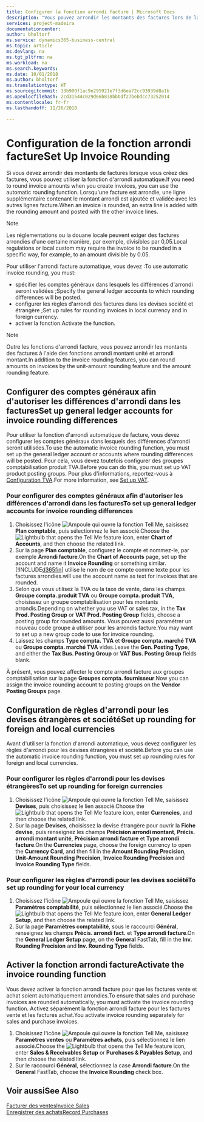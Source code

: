 ```yaml
---
title: Configurer la fonction arrondi facture | Microsoft Docs
description: "Vous pouvez arrondir les montants des factures lors de la création de celles-ci. De plus, les réglementations ou la douane locale peuvent exiger des factures arrondies d'une certaine manière, par exemple, divisibles par 0,05."
services: project-madeira
documentationcenter: 
author: bholtorf
ms.service: dynamics365-business-central
ms.topic: article
ms.devlang: na
ms.tgt_pltfrm: na
ms.workload: na
ms.search.keywords: 
ms.date: 10/01/2018
ms.author: bholtorf
ms.translationtype: HT
ms.sourcegitcommit: 33b900f1ac9e295921e7f3d6ea72cc93939d8a1b
ms.openlocfilehash: 2cd31544c029d66b838bbbdf27bebdcc73252014
ms.contentlocale: fr-fr
ms.lasthandoff: 11/26/2018

---
```

# <a name="set-up-invoice-rounding"></a><span data-ttu-id="b0a15-104">Configuration de la fonction arrondi facture</span><span class="sxs-lookup"><span data-stu-id="b0a15-104">Set Up Invoice Rounding</span></span>
<span data-ttu-id="b0a15-105">Si vous devez arrondir des montants de factures lorsque vous créez des factures, vous pouvez utiliser la fonction d'arrondi automatique.</span><span class="sxs-lookup"><span data-stu-id="b0a15-105">If you need to round invoice amounts when you create invoices, you can use the automatic rounding function.</span></span> <span data-ttu-id="b0a15-106">Lorsqu'une facture est arrondie, une ligne supplémentaire contenant le montant arrondi est ajoutée et validée avec les autres lignes facture.</span><span class="sxs-lookup"><span data-stu-id="b0a15-106">When an invoice is rounded, an extra line is added with the rounding amount and posted with the other invoice lines.</span></span>

> [!NOTE]  
>  <span data-ttu-id="b0a15-107">Les réglementations ou la douane locale peuvent exiger des factures arrondies d'une certaine manière, par exemple, divisibles par 0,05.</span><span class="sxs-lookup"><span data-stu-id="b0a15-107">Local regulations or local custom may require the invoice to be rounded in a specific way, for example, to an amount divisible by 0.05.</span></span>  

<span data-ttu-id="b0a15-108">Pour utiliser l'arrondi facture automatique, vous devez :</span><span class="sxs-lookup"><span data-stu-id="b0a15-108">To use automatic invoice rounding, you must:</span></span>  

* <span data-ttu-id="b0a15-109">spécifier les comptes généraux dans lesquels les différences d'arrondi seront validées ;</span><span class="sxs-lookup"><span data-stu-id="b0a15-109">Specify the general ledger accounts to which rounding differences will be posted.</span></span>  
* <span data-ttu-id="b0a15-110">configurer les règles d'arrondi des factures dans les devises société et étrangère ;</span><span class="sxs-lookup"><span data-stu-id="b0a15-110">Set up rules for rounding invoices in local currency and in foreign currency.</span></span>  
* <span data-ttu-id="b0a15-111">activer la fonction.</span><span class="sxs-lookup"><span data-stu-id="b0a15-111">Activate the function.</span></span>  

> [!NOTE]  
>  <span data-ttu-id="b0a15-112">Outre les fonctions d'arrondi facture, vous pouvez arrondir les montants des factures à l'aide des fonctions arrondi montant unité et arrondi montant.</span><span class="sxs-lookup"><span data-stu-id="b0a15-112">In addition to the invoice rounding features, you can round amounts on invoices by the unit-amount rounding feature and the amount rounding feature.</span></span>  

## <a name="set-up-general-ledger-accounts-for-invoice-rounding-differences"></a><span data-ttu-id="b0a15-113">Configurer des comptes généraux afin d'autoriser les différences d'arrondi dans les factures</span><span class="sxs-lookup"><span data-stu-id="b0a15-113">Set up general ledger accounts for invoice rounding differences</span></span>
<span data-ttu-id="b0a15-114">Pour utiliser la fonction d'arrondi automatique de facture, vous devez configurer les comptes généraux dans lesquels des différences d'arrondi seront utilisées.</span><span class="sxs-lookup"><span data-stu-id="b0a15-114">To use the automatic invoice rounding function, you must set up the general ledger account or accounts where rounding differences will be posted.</span></span> <span data-ttu-id="b0a15-115">Pour cela, vous devez toutefois configurer des groupes comptabilisation produit TVA.</span><span class="sxs-lookup"><span data-stu-id="b0a15-115">Before you can do this, you must set up VAT product posting groups.</span></span> <span data-ttu-id="b0a15-116">Pour plus d'informations, reportez-vous à [Configuration TVA](finance-setup-vat.md).</span><span class="sxs-lookup"><span data-stu-id="b0a15-116">For more information, see [Set up VAT](finance-setup-vat.md).</span></span>  

### <a name="to-set-up-general-ledger-accounts-for-invoice-rounding-differences"></a><span data-ttu-id="b0a15-117">Pour configurer des comptes généraux afin d'autoriser les différences d'arrondi dans les factures</span><span class="sxs-lookup"><span data-stu-id="b0a15-117">To set up general ledger accounts for invoice rounding differences</span></span>  
1. <span data-ttu-id="b0a15-118">Choisissez l'icône ![Ampoule qui ouvre la fonction Tell Me](media/ui-search/search_small.png "Dites-moi ce que vous voulez faire"), saisissez **Plan comptable**, puis sélectionnez le lien associé.</span><span class="sxs-lookup"><span data-stu-id="b0a15-118">Choose the ![Lightbulb that opens the Tell Me feature](media/ui-search/search_small.png "Tell me what you want to do") icon, enter **Chart of Accounts**, and then choose the related link.</span></span>  
2. <span data-ttu-id="b0a15-119">Sur la page **Plan comptable**, configurez le compte et nommez-le, par exemple **Arrondi facture**.</span><span class="sxs-lookup"><span data-stu-id="b0a15-119">On the **Chart of Accounts** page, set up the account and name it **Invoice Rounding** or something similar.</span></span> [!INCLUDE[d365fin](includes/d365fin_md.md)] <span data-ttu-id="b0a15-120">utilise le nom de ce compte comme texte pour les factures arrondies.</span><span class="sxs-lookup"><span data-stu-id="b0a15-120">will use the account name as text for invoices that are rounded.</span></span>  
3. <span data-ttu-id="b0a15-121">Selon que vous utilisez la TVA ou la taxe de vente, dans les champs **Groupe compta. produit TVA** ou **Groupe compta. produit TVA**, choisissez un groupe comptabilisation pour les montants arrondis.</span><span class="sxs-lookup"><span data-stu-id="b0a15-121">Depending on whether you use VAT or sales tax, in the **Tax Prod. Posting Group** or **VAT Prod. Posting Group** fields, choose a posting group for rounded amounts.</span></span> <span data-ttu-id="b0a15-122">Vous pouvez aussi paramétrer un nouveau code groupe à utiliser pour les arrondis facture.</span><span class="sxs-lookup"><span data-stu-id="b0a15-122">You may want to set up a new group code to use for invoice rounding.</span></span>
4. <span data-ttu-id="b0a15-123">Laissez les champs **Type compta. TVA** et **Groupe compta. marché TVA** ou **Groupe compta. marché TVA** vides.</span><span class="sxs-lookup"><span data-stu-id="b0a15-123">Leave the **Gen. Posting Type**, and either the **Tax Bus. Posting Group** or **VAT Bus. Posting Group** fields blank.</span></span> <!-- Why do we say to leave these blank, when there are a lot of other fields we also leave blank but don't mention? -->  

<span data-ttu-id="b0a15-124">À présent, vous pouvez affecter le compte arrondi facture aux groupes comptabilisation sur la page **Groupes compta. fournisseur**.</span><span class="sxs-lookup"><span data-stu-id="b0a15-124">Now you can assign the invoice rounding account to posting groups on the **Vendor Posting Groups** page.</span></span>  <!-- Why only the vendor posting groups? -->

## <a name="set-up-rounding-for-foreign-and-local-currencies"></a><span data-ttu-id="b0a15-125">Configuration de règles d'arrondi pour les devises étrangères et société</span><span class="sxs-lookup"><span data-stu-id="b0a15-125">Set up rounding for foreign and local currencies</span></span>
<span data-ttu-id="b0a15-126">Avant d'utiliser la fonction d'arrondi automatique, vous devez configurer les règles d'arrondi pour les devises étrangères et société.</span><span class="sxs-lookup"><span data-stu-id="b0a15-126">Before you can use the automatic invoice rounding function, you must set up rounding rules for foreign and local currencies.</span></span>

### <a name="to-set-up-rounding-for-foreign-currencies"></a><span data-ttu-id="b0a15-127">Pour configurer les règles d'arrondi pour les devises étrangères</span><span class="sxs-lookup"><span data-stu-id="b0a15-127">To set up rounding for foreign currencies</span></span>  
1. <span data-ttu-id="b0a15-128">Choisissez l'icône ![Ampoule qui ouvre la fonction Tell Me](media/ui-search/search_small.png "Dites-moi ce que vous voulez faire"), saisissez **Devises**, puis choisissez le lien associé.</span><span class="sxs-lookup"><span data-stu-id="b0a15-128">Choose the ![Lightbulb that opens the Tell Me feature](media/ui-search/search_small.png "Tell me what you want to do") icon, enter **Currencies**, and then choose the related link.</span></span>  
2. <span data-ttu-id="b0a15-129">Sur la page **Devises**, choisissez la devise étrangère pour ouvrir la **Fiche devise**, puis renseignez les champs **Précision arrondi montant**, **Précis. arrondi montant unité**, **Précision arrondi facture** et **Type arrondi facture**.</span><span class="sxs-lookup"><span data-stu-id="b0a15-129">On the **Currencies** page, choose the foreign currency to open the **Currency Card**, and then fill in the **Amount Rounding Precision**, **Unit-Amount Rounding Precision**, **Invoice Rounding Precision** and **Invoice Rounding Type** fields.</span></span>

### <a name="to-set-up-rounding-for-your-local-currency"></a><span data-ttu-id="b0a15-130">Pour configurer les règles d'arrondi pour les devises société</span><span class="sxs-lookup"><span data-stu-id="b0a15-130">To set up rounding for your local currency</span></span>
1. <span data-ttu-id="b0a15-131">Choisissez l'icône ![Ampoule qui ouvre la fonction Tell Me](media/ui-search/search_small.png "Dites-moi ce que vous voulez faire"), saisissez **Paramètres comptabilité**, puis sélectionnez le lien associé.</span><span class="sxs-lookup"><span data-stu-id="b0a15-131">Choose the ![Lightbulb that opens the Tell Me feature](media/ui-search/search_small.png "Tell me what you want to do") icon, enter **General Ledger Setup**, and then choose the related link.</span></span>  
2. <span data-ttu-id="b0a15-132">Sur la page **Paramètres comptabilité**, sous le raccourci **Général**, renseignez les champs **Précis. arrondi fact.** et **Type arrondi facture**.</span><span class="sxs-lookup"><span data-stu-id="b0a15-132">On the **General Ledger Setup** page, on the **General** FastTab, fill in the **Inv. Rounding Precision** and **Inv. Rounding Type** fields.</span></span>  

## <a name="activate-the-invoice-rounding-function"></a><span data-ttu-id="b0a15-133">Activer la fonction arrondi facture</span><span class="sxs-lookup"><span data-stu-id="b0a15-133">Activate the invoice rounding function</span></span>  
<span data-ttu-id="b0a15-134">Vous devez activer la fonction arrondi facture pour que les factures vente et achat soient automatiquement arrondies.</span><span class="sxs-lookup"><span data-stu-id="b0a15-134">To ensure that sales and purchase invoices are rounded automatically, you must activate the invoice rounding function.</span></span> <span data-ttu-id="b0a15-135">Activez séparément la fonction arrondi facture pour les factures vente et les factures achat.</span><span class="sxs-lookup"><span data-stu-id="b0a15-135">You activate invoice rounding separately for sales and purchase invoices.</span></span>

1. <span data-ttu-id="b0a15-136">Choisissez l'icône ![Ampoule qui ouvre la fonction Tell Me](media/ui-search/search_small.png "Dites-moi ce que vous voulez faire"), saisissez **Paramètres ventes** ou **Paramètres achats**, puis sélectionnez le lien associé.</span><span class="sxs-lookup"><span data-stu-id="b0a15-136">Choose the ![Lightbulb that opens the Tell Me feature](media/ui-search/search_small.png "Tell me what you want to do") icon, enter **Sales & Receivables Setup** or **Purchases & Payables Setup**, and then choose the related link.</span></span>  
2. <span data-ttu-id="b0a15-137">Sur le raccourci **Général**, sélectionnez la case **Arrondi facture**.</span><span class="sxs-lookup"><span data-stu-id="b0a15-137">On the **General** FastTab, choose the **Invoice Rounding** check box.</span></span>  

## <a name="see-also"></a><span data-ttu-id="b0a15-138">Voir aussi</span><span class="sxs-lookup"><span data-stu-id="b0a15-138">See Also</span></span>  
[<span data-ttu-id="b0a15-139">Facturer des ventes</span><span class="sxs-lookup"><span data-stu-id="b0a15-139">Invoice Sales</span></span>](sales-how-invoice-sales.md)  
[<span data-ttu-id="b0a15-140">Enregistrer des achats</span><span class="sxs-lookup"><span data-stu-id="b0a15-140">Record Purchases</span></span>](purchasing-how-record-purchases.md)

